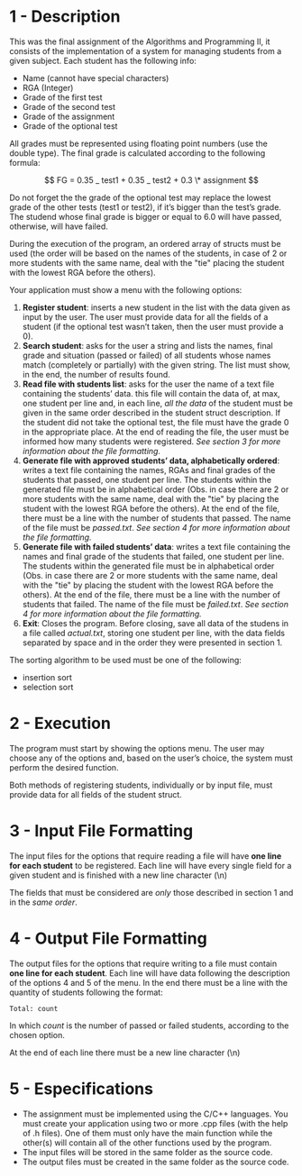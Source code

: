 # 1 - Description

This was the final assignment of the Algorithms and Programming II,
it consists of the implementation of a system for managing students
from a given subject. Each student has the following info:

- Name (cannot have special characters)
- RGA (Integer)
- Grade of the first test
- Grade of the second test
- Grade of the assignment
- Grade of the optional test

All grades must be represented using floating point numbers (use the double type). The final grade is calculated according to the following formula:

$$ FG = 0.35 _ test1 + 0.35 _ test2 + 0.3 \* assignment $$

Do not forget the the grade of the optional test may replace the lowest grade of the other tests (test1 or test2), if it’s bigger than the test’s grade. The studend whose final grade is bigger or equal to 6.0 will have passed, otherwise, will have failed.

During the execution of the program, an ordered array of structs must be used (the order will be based on the names of the students, in case of 2 or more students with the same name, deal with the "tie" placing the student with the lowest RGA before the others).

Your application must show a menu with the following options:

1. **Register student**: inserts a new student in the list with the data given as input by the user. The user must provide data for all the fields of a student (if the optional test wasn’t taken, then the user must provide a 0).
2. **Search student**: asks for the user a string and lists the names, final grade and situation (passed or failed) of all students whose names match (completely or partially) with the given string. The list must show, in the end, the number of results found.
3. **Read file with students list**: asks for the user the name of a text file containing the students’ data. this file will contain the data of, at max, one student per line and, in each line, _all the data_ of the student must be given in the same order described in the student struct description. If the student did not take the optional test, the file must have the grade 0 in the appropriate place. At the end of reading the file, the user must be informed how many students were registered. _See section 3 for more information about the file formatting._
4. **Generate file with approved students’ data, alphabetically ordered**: writes a text file containing the names, RGAs and final grades of the students that passed, one student per line. The students within the generated file must be in alphabetical order (Obs. in case there are 2 or more students with the same name, deal with the "tie" by placing the student with the lowest RGA before the others). At the end of the file, there must be a line with the number of students that passed. The name of the file must be _passed.txt_. _See section 4 for more information about the file formatting._
5. **Generate file with failed students’ data**: writes a text file containing the names and final grade of the students that failed, one student per line. The students within the generated file must be in alphabetical order (Obs. in case there are 2 or more students with the same name, deal with the "tie" by placing the student with the lowest RGA before the others). At the end of the file, there must be a line with the number of students that failed. The name of the file must be _failed.txt_. _See section 4 for more information about the file formatting._
6. **Exit**: Closes the program. Before closing, save all data of the studens in a file called _actual.txt_, storing one student per line, with the data fields separated by space and in the order they were presented in section 1.

The sorting algorithm to be used must be one of the following:

- insertion sort
- selection sort

# 2 - Execution

The program must start by showing the options menu. The user may choose any of the options and, based on the user’s choice, the system must perform the desired function.

Both methods of registering students, individually or by input file, must provide data for all fields of the student struct.

# 3 - Input File Formatting

The input files for the options that require reading a file will have **one line for each student** to be registered. Each line will have every single field for a given student and is finished with a new line character (\n)

The fields that must be considered are _only_ those described in section 1 and in the _same order_.

# 4 - Output File Formatting

The output files for the options that require writing to a file must contain **one line for each student**. Each line will have data following the description of the options 4 and 5 of the menu. In the end there must be a line with the quantity of students following the format:

`Total: count`

In which _count_ is the number of passed or failed students, according to the chosen option.

At the end of each line there must be a new line character (\n)

# 5 - Especifications

- The assignment must be implemented using the C/C++ languages. You must create your application using two or more .cpp files (with the help of .h files). One of them must only have the main function while the other(s) will contain all of the other functions used by the program.
- The input files will be stored in the same folder as the source code.
- The output files must be created in the same folder as the source code.
